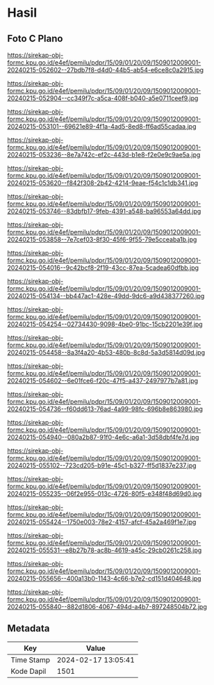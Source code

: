 # Hasil

## Foto C Plano

https://sirekap-obj-formc.kpu.go.id/e4ef/pemilu/pdpr/15/09/01/20/09/1509012009001-20240215-052602--27bdb7f8-d4d0-44b5-ab54-e6ce8c0a2915.jpg

https://sirekap-obj-formc.kpu.go.id/e4ef/pemilu/pdpr/15/09/01/20/09/1509012009001-20240215-052904--cc349f7c-a5ca-408f-b040-a5e0711ceef9.jpg

https://sirekap-obj-formc.kpu.go.id/e4ef/pemilu/pdpr/15/09/01/20/09/1509012009001-20240215-053101--69621e89-4f1a-4ad5-8ed8-ff6ad55cadaa.jpg

https://sirekap-obj-formc.kpu.go.id/e4ef/pemilu/pdpr/15/09/01/20/09/1509012009001-20240215-053236--8e7a742c-ef2c-443d-b1e8-f2e0e9c9ae5a.jpg

https://sirekap-obj-formc.kpu.go.id/e4ef/pemilu/pdpr/15/09/01/20/09/1509012009001-20240215-053620--f842f308-2b42-4214-9eae-f54c1c1db341.jpg

https://sirekap-obj-formc.kpu.go.id/e4ef/pemilu/pdpr/15/09/01/20/09/1509012009001-20240215-053746--83dbfb17-9feb-4391-a548-ba96553a64dd.jpg

https://sirekap-obj-formc.kpu.go.id/e4ef/pemilu/pdpr/15/09/01/20/09/1509012009001-20240215-053858--7e7cef03-8f30-45f6-9f55-79e5cceaba1b.jpg

https://sirekap-obj-formc.kpu.go.id/e4ef/pemilu/pdpr/15/09/01/20/09/1509012009001-20240215-054016--9c42bcf8-2f19-43cc-87ea-5cadea60dfbb.jpg

https://sirekap-obj-formc.kpu.go.id/e4ef/pemilu/pdpr/15/09/01/20/09/1509012009001-20240215-054134--bb447ac1-428e-49dd-9dc6-a9d438377260.jpg

https://sirekap-obj-formc.kpu.go.id/e4ef/pemilu/pdpr/15/09/01/20/09/1509012009001-20240215-054254--02734430-9098-4be0-91bc-15cb2201e39f.jpg

https://sirekap-obj-formc.kpu.go.id/e4ef/pemilu/pdpr/15/09/01/20/09/1509012009001-20240215-054458--8a3f4a20-4b53-480b-8c8d-5a3d5814d09d.jpg

https://sirekap-obj-formc.kpu.go.id/e4ef/pemilu/pdpr/15/09/01/20/09/1509012009001-20240215-054602--6e01fce6-f20c-47f5-a437-2497977b7a81.jpg

https://sirekap-obj-formc.kpu.go.id/e4ef/pemilu/pdpr/15/09/01/20/09/1509012009001-20240215-054736--f60dd613-76ad-4a99-98fc-696b8e863980.jpg

https://sirekap-obj-formc.kpu.go.id/e4ef/pemilu/pdpr/15/09/01/20/09/1509012009001-20240215-054940--080a2b87-91f0-4e6c-a6a1-3d58dbf4fe7d.jpg

https://sirekap-obj-formc.kpu.go.id/e4ef/pemilu/pdpr/15/09/01/20/09/1509012009001-20240215-055102--723cd205-b91e-45c1-b327-ff5d1837e237.jpg

https://sirekap-obj-formc.kpu.go.id/e4ef/pemilu/pdpr/15/09/01/20/09/1509012009001-20240215-055235--06f2e955-013c-4726-80f5-e348f48d69d0.jpg

https://sirekap-obj-formc.kpu.go.id/e4ef/pemilu/pdpr/15/09/01/20/09/1509012009001-20240215-055424--1750e003-78e2-4157-afcf-45a2a469f1e7.jpg

https://sirekap-obj-formc.kpu.go.id/e4ef/pemilu/pdpr/15/09/01/20/09/1509012009001-20240215-055531--e8b27b78-ac8b-4619-a45c-29cb0261c258.jpg

https://sirekap-obj-formc.kpu.go.id/e4ef/pemilu/pdpr/15/09/01/20/09/1509012009001-20240215-055656--400a13b0-1143-4c66-b7e2-cd151d404648.jpg

https://sirekap-obj-formc.kpu.go.id/e4ef/pemilu/pdpr/15/09/01/20/09/1509012009001-20240215-055840--882d1806-4067-494d-a4b7-897248504b72.jpg


## Metadata

| Key        | Value               |
| ---------- | ------------------- |
| Time Stamp | 2024-02-17 13:05:41 |
| Kode Dapil | 1501                |



